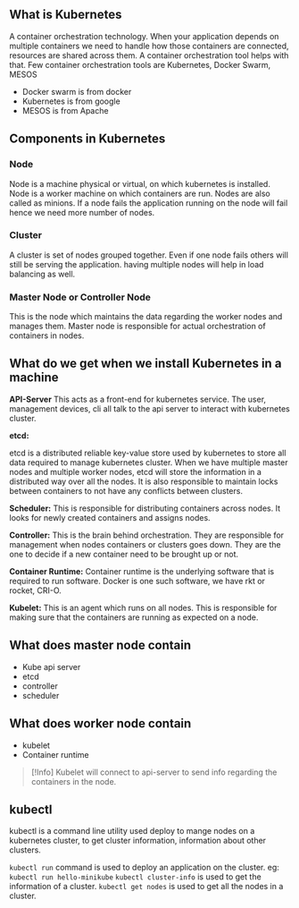 ## What is Kubernetes
A container orchestration technology. When your application depends on multiple containers we need to handle how those containers are connected, resources are shared across them. A container orchestration tool helps with that. Few container orchestration tools are Kubernetes, Docker Swarm, MESOS
- Docker swarm is from docker
- Kubernetes is from google
- MESOS is from Apache

## Components in Kubernetes

### Node
Node is a machine physical or virtual, on which kubernetes is installed. Node is a worker machine on which containers are run. Nodes are also called as minions. If a node fails the application running on the node will fail hence we need more number of nodes.

### Cluster
A cluster is set of nodes grouped together. Even if one node fails others will still be serving the application. having multiple nodes will help in load balancing as well.

### Master Node or Controller Node
This is the node which maintains the data regarding the worker nodes and manages them. Master node is responsible for actual orchestration of containers in nodes.

## What do we get when we install Kubernetes in a machine

**API-Server**
This acts as a front-end for kubernetes service. The user, management devices, cli all talk to the api server to interact with kubernetes cluster.

**etcd:**

etcd is a distributed reliable key-value store used by kubernetes to store all data required to manage kubernetes cluster. When we have multiple master nodes and multiple worker nodes, etcd will store the information in a distributed way over all the nodes. It is also responsible to maintain locks between containers to not have any conflicts between clusters.

**Scheduler:**
This is responsible for distributing containers across nodes. It looks for newly created containers and assigns nodes. 

**Controller:**
This is the brain behind orchestration. They are responsible for management when nodes containers or clusters goes down. They are the one to decide if a new container need to be brought up or not.

**Container Runtime:**
Container runtime is the underlying software that is required to run software. Docker is one such software, we have rkt or rocket, CRI-O.

**Kubelet:** 
This is an agent which runs on all nodes. This is responsible for making sure that the containers are running as expected on a node.

## What does master node contain
- Kube api server
- etcd
- controller
- scheduler

## What does worker node contain
- kubelet
- Container runtime

> [!Info]
> Kubelet will connect to api-server to send info regarding the containers in the node.

## kubectl
 
kubectl is a command line utility used  deploy to mange nodes on a kubernetes cluster, to get cluster information, information about other clusters.

`kubectl run` command is used to deploy an application on the cluster. eg: `kubectl run hello-minikube`
`kubectl cluster-info` is used to get the information of a cluster.
`kubectl get nodes` is used to get all the nodes in a cluster.





